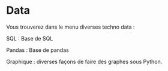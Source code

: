 # Data

Vous trouverez dans le menu diverses techno data :

SQL : Base de SQL

Pandas : Base de pandas

Graphique : diverses façons de faire des graphes sous Python.